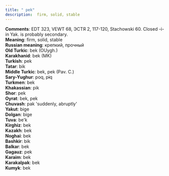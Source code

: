 ```yaml
---
title: " pek"
description:  firm, solid, stable
---
```


<strong>Comments</strong>:  EDT 323, VEWT 68, ЭСТЯ 2, 117-120, Stachowski 60. Closed -i- in Yak. is probably secondary.<br>
<strong>Meaning</strong>:  firm, solid, stable<br>
<strong>Russian meaning</strong>:  крепкий, прочный<br>
<strong>Old Turkic</strong>:  bek (OUygh.)<br>
<strong>Karakhanid</strong>:  bek (MK)<br>
<strong>Turkish</strong>:  pek<br>
<strong>Tatar</strong>:  bik<br>
<strong>Middle Turkic</strong>:  bek, pek (Pav. C.)<br>
<strong>Sary-Yughur</strong>:  poq, pɨq<br>
<strong>Turkmen</strong>:  bek<br>
<strong>Khakassian</strong>:  pik<br>
<strong>Shor</strong>:  pek<br>
<strong>Oyrat</strong>:  bek, pek<br>
<strong>Chuvash</strong>:  pak 'suddenly, abruptly'<br>
<strong>Yakut</strong>:  bige<br>
<strong>Dolgan</strong>:  bige<br>
<strong>Tuva</strong>:  be'k<br>
<strong>Kirghiz</strong>:  bek<br>
<strong>Kazakh</strong>:  bek<br>
<strong>Noghai</strong>:  bek<br>
<strong>Bashkir</strong>:  bik<br>
<strong>Balkar</strong>:  bek<br>
<strong>Gagauz</strong>:  pek<br>
<strong>Karaim</strong>:  bek<br>
<strong>Karakalpak</strong>:  bek<br>
<strong>Kumyk</strong>:  bek<br>


